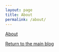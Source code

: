 ```yaml
---
layout: page
title: About
permalink: /about/
---
```

[About](https://www.youtube.com/watch?v=KE5GGMhmo-M#t=1m12s)
<!--
[Rensselaer Polytechnic Institute](https://lallyschool.rpi.edu/)

I have delivered team marketing strategy presentations to clients by through digital marketing concepts (e.g. [inbound](http://seopressor.com/blog/inbound-vs-outbound-marketing-more-effective/), [AdWords](https://adwords.google.com/home/)), and have independently drafted system designs, as well as write a 50-page industry company profile report covering two firms.

I have gained leadership experience from multiple school clubs, such as [RPI Asian Cultural Union](http://aaw.union.rpi.edu/).

### Hobbies

I enjoy hearing different languages, playing tennis and golf, and reading new articles.

### Contact me

[ngain@rpi.edu](mailto:ngain@rpi.edu)
-->
[Return to the main blog](https://ngain.github.io/)
